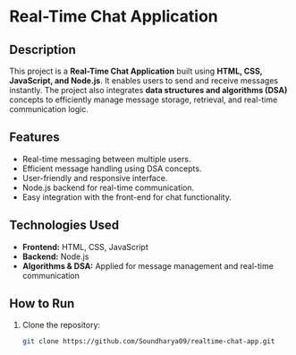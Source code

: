 # Real-Time Chat Application

## Description
This project is a **Real-Time Chat Application** built using **HTML, CSS, JavaScript, and Node.js**. It enables users to send and receive messages instantly. 
The project also integrates **data structures and algorithms (DSA)** concepts to efficiently manage message storage, retrieval, and real-time communication logic.

## Features
- Real-time messaging between multiple users.
- Efficient message handling using DSA concepts.
- User-friendly and responsive interface.
- Node.js backend for real-time communication.
- Easy integration with the front-end for chat functionality.

## Technologies Used
- **Frontend:** HTML, CSS, JavaScript
- **Backend:** Node.js
- **Algorithms & DSA:** Applied for message management and real-time communication

## How to Run
1. Clone the repository:
   ```bash
   git clone https://github.com/Soundharya09/realtime-chat-app.git
